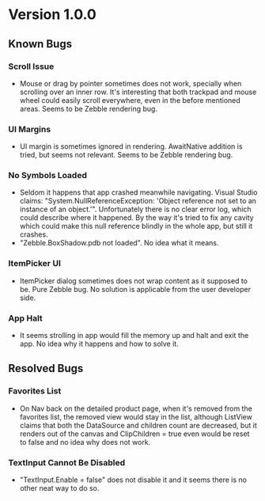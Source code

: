 # Version 1.0.0

## Known Bugs

### Scroll Issue
- Mouse or drag by pointer sometimes does not work, specially when scrolling over an inner row. It's interesting that both trackpad and mouse wheel could easily scroll everywhere, even in the before mentioned areas. Seems to be Zebble rendering bug.

### UI Margins
- UI margin is sometimes ignored in rendering. AwaitNative addition is tried, but seems not relevant. Seems to be Zebble rendering bug.

### No Symbols Loaded
- Seldom it happens that app crashed meanwhile navigating. Visual Studio claims: "System.NullReferenceException: 'Object reference not set to an instance of an object.'". Unfortunately there is no clear error log, which could describe where it happened. By the way it's tried to fix any cavity which could make this null reference blindly in the whole app, but still it crashes.
- "Zebble.BoxShadow.pdb not loaded". No idea what it means.

### ItemPicker UI
- ItemPicker dialog sometimes does not wrap content as it supposed to be. Pure Zebble bug. No solution is applicable from the user developer side.

### App Halt
- It seems strolling in app would fill the memory up and halt and exit the app. No idea why it happens and how to solve it.

## Resolved Bugs

### Favorites List
- On Nav back on the detailed product page, when it's removed from the favorites list, the removed view would stay in the list, although ListView claims that both the DataSource and children count are decreased, but it renders out of the canvas and ClipChildren = true even would be reset to false and no idea why does not work.

### TextInput Cannot Be Disabled
- "TextInput.Enable = false" does not disable it and it seems there is no other neat way to do so.

